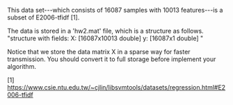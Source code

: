 This data set---which consists of 16087 samples with 10013 features---is a subset of E2006-tfidf [1].

The data is stored in a 'hw2.mat' file, which is a structure as follows.
    "structure with fields:
        X: [16087x10013 double]
        y: [16087x1 double]
    "
    
Notice that we store the data matrix X in a sparse way for faster transmission. You should convert it to full storage before implement your algorithm.



[1] https://www.csie.ntu.edu.tw/~cjlin/libsvmtools/datasets/regression.html#E2006-tfidf